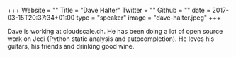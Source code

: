 +++
Website = ""
Title = "Dave Halter"
Twitter = ""
Github = ""
date = 2017-03-15T20:37:34+01:00
type = "speaker"
image = "dave-halter.jpeg"
+++

Dave is working at cloudscale.ch. He has been doing a lot of open source work on Jedi (Python static analysis and autocompletion). He loves his guitars, his friends and drinking good wine.